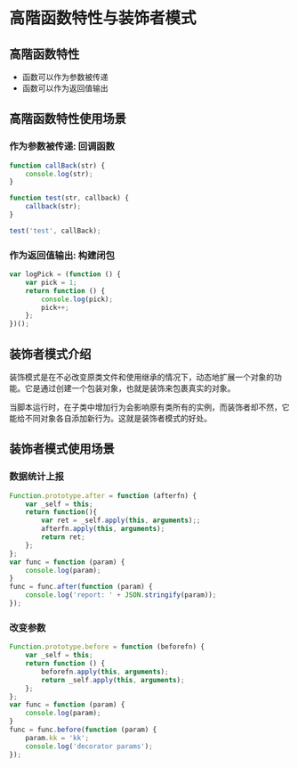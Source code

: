 # 高階函数特性与装饰者模式

## 高階函数特性

- 函数可以作为参数被传递
- 函数可以作为返回值输出

## 高階函数特性使用场景

### 作为参数被传递: 回调函数

```javascript
function callBack(str) {
    console.log(str);
}

function test(str, callback) {
    callback(str);
}

test('test', callBack);
```

### 作为返回值输出: 构建闭包

```javascript
var logPick = (function () {
    var pick = 1;
    return function () {
        console.log(pick);
        pick++;
    };
})();
```

## 装饰者模式介绍

装饰模式是在不必改变原类文件和使用继承的情况下，动态地扩展一个对象的功能。它是通过创建一个包装对象，也就是装饰来包裹真实的对象。

当脚本运行时，在子类中增加行为会影响原有类所有的实例，而装饰者却不然，它能给不同对象各自添加新行为。这就是装饰者模式的好处。

## 装饰者模式使用场景

### 数据统计上报

```javascript
Function.prototype.after = function (afterfn) {
    var _self = this;
    return function(){
        var ret = _self.apply(this, arguments);;
        afterfn.apply(this, arguments);
        return ret;
    };
};
var func = function (param) {
    console.log(param);
}
func = func.after(function (param) {
    console.log('report: ' + JSON.stringify(param));
});
```

### 改变参数

```javascript
Function.prototype.before = function (beforefn) {
    var _self = this;
    return function () {
        beforefn.apply(this, arguments);
        return _self.apply(this, arguments);
    };
};
var func = function (param) {
    console.log(param);
}
func = func.before(function (param) {
    param.kk = 'kk';
    console.log('decorator params');
});
```